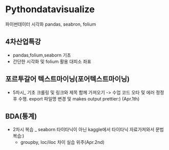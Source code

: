 # Pythondatavisualize
파이썬데이터 시각화 pandas, seabron, folium

## 4차산업특강
- pandas,folium,seaborn 기초
- 간단한 시각화 및 folium 활용 대피소 좌표

## 포르투갈어 텍스트마이닝(포어텍스트마이닝)
- 5차시_ 기초 크롤링 및 링크와 제목 함께 가져오기 -> 수업 코드 오타 및 에러 정정 후 수행. export 파일명 변경 및 makes output prettier:) (Apr.1th)

## BDA(통계)
- 2차시 복습 _ seaborn 타이타닉이 아닌 kaggle에서 타이타닉 자료가져와서 문법 복습:)
  - groupby, loc/iloc 차이 실습 위주(Apr.2nd)
